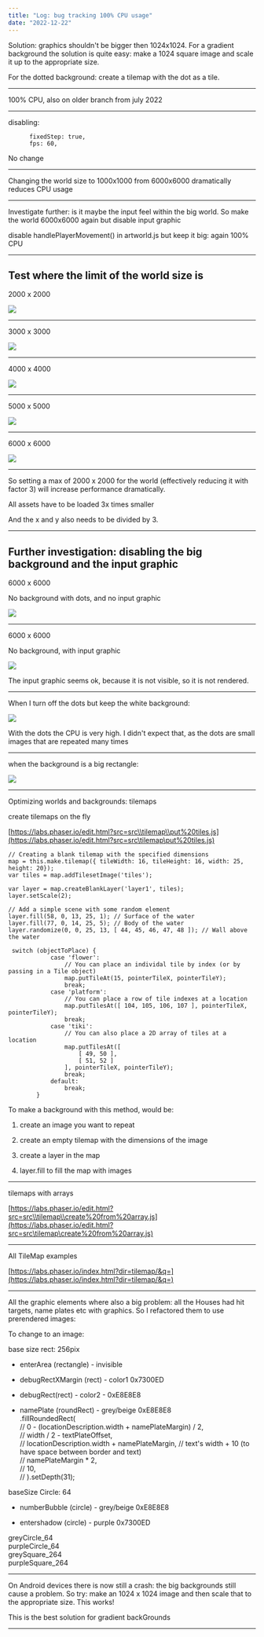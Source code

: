 ```yaml
---
title: "Log: bug tracking 100% CPU usage"
date: "2022-12-22"
---
```


Solution: graphics shouldn't be bigger then 1024x1024. For a gradient background the solution is quite easy: make a 1024 square image and scale it up to the appropriate size.

For the dotted background: create a tilemap with the dot as a tile.

* * *

100% CPU, also on older branch from july 2022

* * *

disabling:

```
      fixedStep: true,
      fps: 60,
```

No change

* * *

Changing the world size to 1000x1000 from 6000x6000 dramatically reduces CPU usage

* * *

Investigate further: is it maybe the input feel within the big world. So make the world 6000x6000 again but disable input graphic

disable handlePlayerMovement() in artworld.js but keep it big: again 100% CPU

* * *

## Test where the limit of the world size is

2000 x 2000

![](https://artworlddev.maartenvanderglas.com/wp-content/uploads/2022/12/Screenshot-from-2022-12-22-16-58-44-1024x41.png)

* * *

3000 x 3000

![](https://artworlddev.maartenvanderglas.com/wp-content/uploads/2022/12/Screenshot-from-2022-12-22-17-00-17.png)

* * *

4000 x 4000

![](https://artworlddev.maartenvanderglas.com/wp-content/uploads/2022/12/Screenshot-from-2022-12-22-17-01-30.png)

* * *

5000 x 5000

![](https://artworlddev.maartenvanderglas.com/wp-content/uploads/2022/12/Screenshot-from-2022-12-22-17-02-56.png)

* * *

6000 x 6000

![](https://artworlddev.maartenvanderglas.com/wp-content/uploads/2022/12/Screenshot-from-2022-12-22-17-04-35.png)

* * *

So setting a max of 2000 x 2000 for the world (effectively reducing it with factor 3) will increase performance dramatically.

All assets have to be loaded 3x times smaller

And the x and y also needs to be divided by 3.

* * *

## Further investigation: disabling the big background and the input graphic

6000 x 6000

No background with dots, and no input graphic

![](https://artworlddev.maartenvanderglas.com/wp-content/uploads/2022/12/Screenshot-from-2022-12-22-17-29-38.png)

* * *

6000 x 6000

No background, with input graphic

![](https://artworlddev.maartenvanderglas.com/wp-content/uploads/2022/12/Screenshot-from-2022-12-22-17-31-52.png)

The input graphic seems ok, because it is not visible, so it is not rendered.

* * *

When I turn off the dots but keep the white background:

![](https://artworlddev.maartenvanderglas.com/wp-content/uploads/2022/12/Screenshot-from-2022-12-22-18-05-29.png)

With the dots the CPU is very high. I didn't expect that, as the dots are small images that are repeated many times

* * *

when the background is a big rectangle:

![](https://artworlddev.maartenvanderglas.com/wp-content/uploads/2022/12/Screenshot-from-2022-12-22-18-06-01.png)

* * *

Optimizing worlds and backgrounds: tilemaps

create tilemaps on the fly

[https://labs.phaser.io/edit.html?src=src\\tilemap\\put%20tiles.js](https://labs.phaser.io/edit.html?src=src\tilemap\put%20tiles.js)

```
// Creating a blank tilemap with the specified dimensions
map = this.make.tilemap({ tileWidth: 16, tileHeight: 16, width: 25, height: 20});
var tiles = map.addTilesetImage('tiles');

var layer = map.createBlankLayer('layer1', tiles);
layer.setScale(2);

// Add a simple scene with some random element
layer.fill(58, 0, 13, 25, 1); // Surface of the water
layer.fill(77, 0, 14, 25, 5); // Body of the water
layer.randomize(0, 0, 25, 13, [ 44, 45, 46, 47, 48 ]); // Wall above the water
```

```
 switch (objectToPlace) {
            case 'flower':
                // You can place an individal tile by index (or by passing in a Tile object)
                map.putTileAt(15, pointerTileX, pointerTileY);
                break;
            case 'platform':
                // You can place a row of tile indexes at a location
                map.putTilesAt([ 104, 105, 106, 107 ], pointerTileX, pointerTileY);
                break;
            case 'tiki':
                // You can also place a 2D array of tiles at a location
                map.putTilesAt([
                    [ 49, 50 ],
                    [ 51, 52 ]
                ], pointerTileX, pointerTileY);
                break;
            default:
                break;
        }
```

To make a background with this method, would be:

1. create an image you want to repeat

3. create an empty tilemap with the dimensions of the image

5. create a layer in the map

7. layer.fill to fill the map with images

* * *

tilemaps with arrays

[https://labs.phaser.io/edit.html?src=src\\tilemap\\create%20from%20array.js](https://labs.phaser.io/edit.html?src=src\tilemap\create%20from%20array.js)

* * *

All TileMap examples

[https://labs.phaser.io/index.html?dir=tilemap/&q=](https://labs.phaser.io/index.html?dir=tilemap/&q=)

* * *

All the graphic elements where also a big problem: all the Houses had hit targets, name plates etc with graphics. So I refactored them to use prerendered images:

To change to an image:

base size rect: 256pix

- enterArea (rectangle) - invisible

- debugRectXMargin (rect) - color1 0x7300ED

- debugRect(rect) - color2 - 0xE8E8E8

- namePlate (roundRect) - grey/beige 0xE8E8E8  
    .fillRoundedRect(  
    // 0 - (locationDescription.width + namePlateMargin) / 2,  
    // width / 2 - textPlateOffset,  
    // locationDescription.width + namePlateMargin, // text's width + 10 (to have space between border and text)  
    // namePlateMargin \* 2,  
    // 10,  
    // ).setDepth(31);

baseSize Circle: 64

- numberBubble (circle) - grey/beige 0xE8E8E8

- entershadow (circle) - purple 0x7300ED

greyCircle\_64  
purpleCircle\_64  
greySquare\_264  
purpleSquare\_264

* * *

On Android devices there is now still a crash: the big backgrounds still cause a problem. So try: make an 1024 x 1024 image and then scale that to the appropriate size. This works!

This is the best solution for gradient backGrounds

* * *
